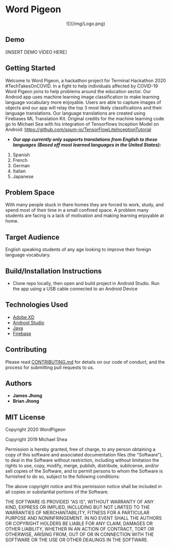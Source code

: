 # Word Pigeon 

<p align="center">
  ![](/img/Logo.png)
</p>

## Demo 

[INSERT DEMO VIDEO HERE]

## Getting Started
Welcome to Word Pigeon, a hackathon project for Terminal Hackathon 2020 #TechTakesOnCOVID. In a fight to help individuals affected by COVID-19 Word Pigeon joins to help problems around the education sector. Our Android app uses machine learning image classification to make learning language vocabulary more enjoyable. Users are able to capture images of objects and our app will relay the top 3 most likely classifications and their language translations. Our language translations are created using Firebases ML Translation Kit. Original credits for the machine learning code go to Michael Sea with his integration of Tensorflows Inception Model on Android: https://github.com/soum-io/TensorFlowLiteInceptionTutorial

* ***Our app currently only supports translations from English to these languages***
 ***(Based off most learned languages in the United States):***
1. Spanish
2. French
3. German
4. Italian
5. Japanese 

## Problem Space
With many people stuck in there homes they are forced to work, study, and spend most of their time in a small confined space. A problem many students are facing is a lack of motivation and making learning enjoyable at home. 

## Target Audience 
English speaking students of any age looking to improve their foreign language vocabulary. 

## Build/Installation Instructions
* Clone repo locally, then open and build project in Android Studio. Run the app using a USB cable connected to an Android Device 

## Technologies Used

* [Adobe XD](https://www.adobe.com/products/xd.html)
* [Android Studio](https://developer.android.com/studio)
* [Java](https://www.java.com/en/)
* [Firebase](https://firebase.google.com/)

## Contributing

Please read [CONTRIBUTING.md](https://gist.github.com/PurpleBooth/b24679402957c63ec426) for details on our code of conduct, and the process for submitting pull requests to us.

## Authors

* **James Jhong** 
* **Brian Jhong** 

## MIT License

Copyright 2020 WordPigeon  

Copyright 2019 Michael Shea

Permission is hereby granted, free of charge, to any person obtaining a copy of this software and associated documentation files (the "Software"), to deal in the Software without restriction, including without limitation the rights to use, copy, modify, merge, publish, distribute, sublicense, and/or sell copies of the Software, and to permit persons to whom the Software is furnished to do so, subject to the following conditions:

The above copyright notice and this permission notice shall be included in all copies or substantial portions of the Software.

THE SOFTWARE IS PROVIDED "AS IS", WITHOUT WARRANTY OF ANY KIND, EXPRESS OR IMPLIED, INCLUDING BUT NOT LIMITED TO THE WARRANTIES OF MERCHANTABILITY, FITNESS FOR A PARTICULAR PURPOSE AND NONINFRINGEMENT. IN NO EVENT SHALL THE AUTHORS OR COPYRIGHT HOLDERS BE LIABLE FOR ANY CLAIM, DAMAGES OR OTHER LIABILITY, WHETHER IN AN ACTION OF CONTRACT, TORT OR OTHERWISE, ARISING FROM, OUT OF OR IN CONNECTION WITH THE SOFTWARE OR THE USE OR OTHER DEALINGS IN THE SOFTWARE.


